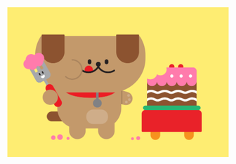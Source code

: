 <img src='https://raw.githubusercontent.com/MumukiProject/mumuki-guia-puzzle-rompecabezas-kinder/master/assets/rompecabezas_final1b-01_1600871417399.png'>